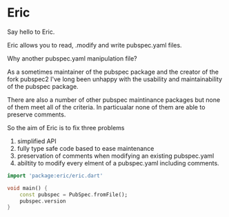 # Eric

Say hello to Eric.

Eric allows you to read, .modify and write pubspec.yaml files.

Why another pubspec.yaml manipulation file?

As a sometimes maintainer of the pubspec package and the creator of the fork
pubspec2 I've long been unhappy with the usability and maintainability of 
the pubspec package.

There are also a number of other pubspec maintinance packages but none of them
meet all of the criteria. In particualar none of them are able to preserve 
comments.

So the aim of Eric is to fix three problems

1) simplified API
2) fully type safe code based to ease maintenance
3) preservation of comments when modifying an existing pubspec.yaml
4) abiltity to modify every elment of a pubspec.yaml including comments.


```dart
import 'package:eric/eric.dart'

void main() {
    const pubspec = PubSpec.fromFile();
    pubspec.version
}
```
